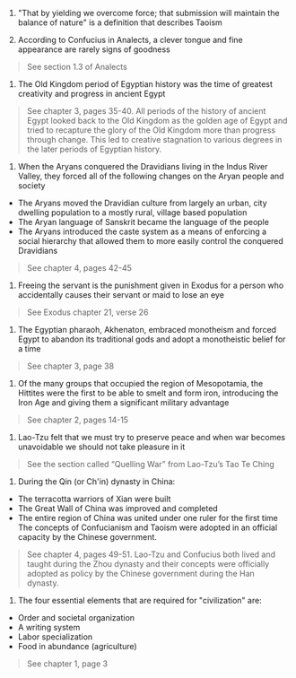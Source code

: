 1. "That by yielding we overcome force; that submission will maintain the balance of nature" is a definition that describes Taoism

1. According to Confucius in Analects, a clever tongue and fine appearance are rarely signs of goodness
> See section 1.3 of Analects

1. The Old Kingdom period of Egyptian history was the time of greatest creativity and progress in ancient Egypt
> See chapter 3, pages 35-40. All periods of the history of ancient Egypt looked back to the Old Kingdom as the golden age of Egypt and tried to recapture the glory of the Old Kingdom more than progress through change. This led to creative stagnation to various degrees in the later periods of Egyptian history.

1. When the Aryans conquered the Dravidians living in the Indus River Valley, they forced all of the following changes on the Aryan people and society
  - The Aryans moved the Dravidian culture from largely an urban, city dwelling population to a mostly rural, village based population
  - The Aryan language of Sanskrit became the language of the people
  - The Aryans introduced the caste system as a means of enforcing a social hierarchy that allowed them to more easily control the conquered Dravidians
> See chapter 4, pages 42-45

1. Freeing the servant is the punishment given in Exodus for a person who accidentally causes their servant or maid to lose an eye
> See Exodus chapter 21, verse 26

1. The Egyptian pharaoh, Akhenaton, embraced monotheism and forced Egypt to abandon its traditional gods and adopt a monotheistic belief for a time
> See chapter 3, page 38

1. Of the many groups that occupied the region of Mesopotamia, the Hittites were the first to be able to smelt and form iron, introducing the Iron Age and giving them a significant military advantage
> See chapter 2, pages 14-15

1. Lao-Tzu felt that we must try to preserve peace and when war becomes unavoidable we should not take pleasure in it
> See the section called “Quelling War” from Lao-Tzu’s Tao Te Ching

1. During the Qin (or Ch'in) dynasty in China:
  - The terracotta warriors of Xian were built
  - The Great Wall of China was improved and completed
  - The entire region of China was united under one ruler for the first time
The concepts of Confucianism and Taoism were adopted in an official capacity by the Chinese government.
> See chapter 4, pages 49-51. Lao-Tzu and Confucius both lived and taught during the Zhou dynasty and their concepts were officially adopted as policy by the Chinese government during the Han dynasty.

1. The four essential elements that are required for "civilization" are:
  - Order and societal organization
  - A writing system
  - Labor specialization
  - Food in abundance (agriculture)
> See chapter 1, page 3
